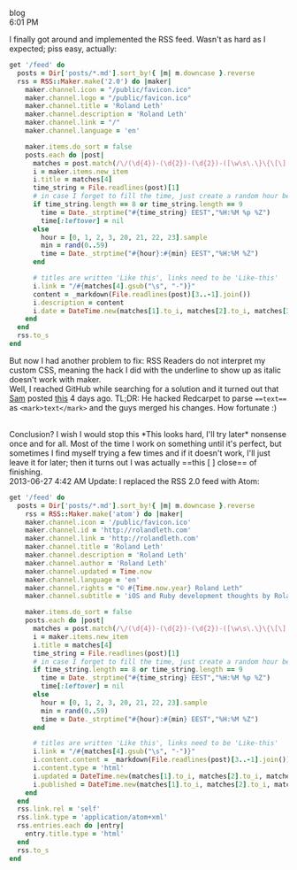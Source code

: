 blog  
6:01 PM

I finally got around and implemented the RSS feed. Wasn't as hard as I expected; piss easy, actually:

```ruby
get '/feed' do
  posts = Dir['posts/*.md'].sort_by!{ |m| m.downcase }.reverse
  rss = RSS::Maker.make('2.0') do |maker|
    maker.channel.icon = "/public/favicon.ico"
    maker.channel.logo = "/public/favicon.ico"
    maker.channel.title = 'Roland Leth'
    maker.channel.description = 'Roland Leth'
    maker.channel.link = "/"
    maker.channel.language = 'en'

	maker.items.do_sort = false
	posts.each do |post|
	  matches = post.match(/\/(\d{4})-(\d{2})-(\d{2})-([\w\s\.\}\{\[\]:"';!=\?\+\*\-\)\(]+)\.md$/)
	  i = maker.items.new_item
	  i.title = matches[4]
	  time_string = File.readlines(post)[1]
	  # in case I forget to fill the time, just create a random hour between 8 PM and 3 AM, that's when I work most of the time
	  if time_string.length == 8 or time_string.length == 9
	    time = Date._strptime("#{time_string} EEST","%H:%M %p %Z")
		time[:leftover] = nil
	  else
	    hour = [0, 1, 2, 3, 20, 21, 22, 23].sample
		min = rand(0..59)
		time = Date._strptime("#{hour}:#{min} EEST","%H:%M %Z")
	  end

	  # titles are written 'Like this', links need to be 'Like-this'
	  i.link = "/#{matches[4].gsub("\s", "-")}"
	  content = _markdown(File.readlines(post)[3..-1].join())
	  i.description = content
	  i.date = DateTime.new(matches[1].to_i, matches[2].to_i, matches[3].to_i, time[:hour], time[:min], 0, time[:zone]).to_time
	end
  end
  rss.to_s
end
```

But now I had another problem to fix: RSS Readers do not interpret my custom CSS, meaning the hack I did with the underline to show up as italic doesn't work with maker.  
Well, I reached GitHub while searching for a solution and it turned out that [Sam](http://soff.es) posted [this](http://sam.roon.io/tearing-up-the-carpet) 4 days ago. TL;DR: He hacked Redcarpet to parse `==text==` as `<mark>text</mark>` and the guys merged his changes. How fortunate :)

<br />
Conclusion? I wish I would stop this *This looks hard, I'll try later* nonsense once and for all. Most of the time I work on something until it's perfect, but sometimes I find myself trying a few times and if it doesn't work, I'll just leave it for later; then it turns out I was actually ==this [ ] close== of finishing.

<br />
2013-06-27 4:42 AM Update: I replaced the RSS 2.0 feed with Atom:

```ruby
get '/feed' do
  posts = Dir['posts/*.md'].sort_by!{ |m| m.downcase }.reverse
  	rss = RSS::Maker.make('atom') do |maker|
  	maker.channel.icon = '/public/favicon.ico'
  	maker.channel.id = 'http://rolandleth.com'
  	maker.channel.link = 'http://rolandleth.com'
  	maker.channel.title = 'Roland Leth'
  	maker.channel.description = 'Roland Leth'
  	maker.channel.author = 'Roland Leth'
  	maker.channel.updated = Time.now
  	maker.channel.language = 'en'
  	maker.channel.rights = "© #{Time.now.year} Roland Leth"
  	maker.channel.subtitle = 'iOS and Ruby development thoughts by Roland Leth'

  	maker.items.do_sort = false
  	posts.each do |post|
   	  matches = post.match(/\/(\d{4})-(\d{2})-(\d{2})-([\w\s\.\}\{\[\]:"';!=\?\+\*\-\)\(]+)\.md$/)
   	  i = maker.items.new_item
   	  i.title = matches[4]
   	  time_string = File.readlines(post)[1]
   	  # in case I forget to fill the time, just create a random hour between 8 PM and 3 AM, that's when I work most of the time
   	  if time_string.length == 8 or time_string.length == 9
   	  	time = Date._strptime("#{time_string} EEST","%H:%M %p %Z")
   	  	time[:leftover] = nil
	  else
	    hour = [0, 1, 2, 3, 20, 21, 22, 23].sample
	    min = rand(0..59)
	    time = Date._strptime("#{hour}:#{min} EEST","%H:%M %Z")
	  end

	  # titles are written 'Like this', links need to be 'Like-this'
	  i.link = "/#{matches[4].gsub("\s", "-")}"
	  i.content.content = _markdown(File.readlines(post)[3..-1].join())
	  i.content.type = 'html'
	  i.updated = DateTime.new(matches[1].to_i, matches[2].to_i, matches[3].to_i, time[:hour], time[:min], 0, time[:zone]).to_time
	  i.published = DateTime.new(matches[1].to_i, matches[2].to_i, matches[3].to_i, time[:hour], time[:min], 0, time[:zone]).to_time
	end
  end
  rss.link.rel = 'self'
  rss.link.type = 'application/atom+xml'
  rss.entries.each do |entry|
    entry.title.type = 'html'
  end
  rss.to_s
end
```